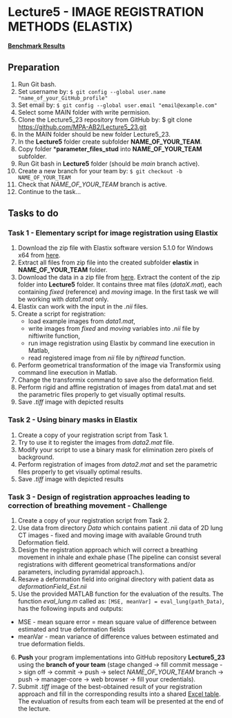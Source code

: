# Lecture5 - IMAGE REGISTRATION METHODS (ELASTIX)

[**Benchmark Results**](https://moodle.vut.cz/pluginfile.php/408977/mod_resource/content/1/L5_BenchmarkRegistration.xlsx%20-%20List1.pdf)

## Preparation

1. Run Git bash.
2. Set username by: `$ git config --global user.name "name_of_your_GitHub_profile"`
3. Set email by: `$ git config --global user.email "email@example.com"`
4. Select some MAIN folder with write permision.
5. Clone the Lecture5_23 repository from GitHub by: $ git clone https://github.com/MPA-AB2/Lecture5_23.git
6. In the MAIN folder should be new folder Lecture5_23.
7. In the **Lecture5** folder create subfolder **NAME_OF_YOUR_TEAM**.
8. Copy folder ***parameter_files_stud** into **NAME_OF_YOUR_TEAM** subfolder.
9. Run Git bash in **Lecture5** folder (should be *main* branch active).
10. Create a new branch for your team by: `$ git checkout -b NAME_OF_YOUR_TEAM`
11. Check that  *NAME_OF_YOUR_TEAM* branch is active.
12. Continue to the task...

## Tasks to do

### Task 1 - Elementary script for image registration using Elastix
1. Download the zip file with Elastix software version 5.1.0 for Windows x64 from [here](https://github.com/SuperElastix/elastix/releases).
2. Extract all files from zip file into the created subfolder **elastix** in **NAME_OF_YOUR_TEAM** folder.
3. Download the data in a zip file from [here](https://www.vut.cz/www_base/vutdisk.php?i=311029afae). Extract the content of the zip folder into **Lecture5** folder. It contains three mat files (*dataX.mat*), each containing *fixed* (reference) and *moving* image. In the first task we will be working with *data1.mat* only.
4. Elastix can work with the input in the *.nii* files.
7. Create a script for registration:
   * load example images from *data1.mat*,
   * write images from *fixed* and *moving* variables into *.nii* file by niftiwrite function,
   * run image registration using Elastix by command line execution in Matlab,
   * read registered image from *nii* file by *niftiread* function.
9. Perform geometrical transformation of the image via Transformix using command line execution in Matlab.
10. Change the transformix command to save also the deformation field.
11. Perform rigid and affine registration of images from data1.mat and set the parametric files properly to get visually optimal results.
12. Save *.tiff* image with depicted results

### Task 2 - Using binary masks in Elastix
1. Create a copy of your registration script from Task 1.
2. Try to use it to register the images from *data2.mat* file.
3. Modify your script to use a binary mask for elimination zero pixels of background.
4. Perform registration of images from *data2.mat* and set the parametric files properly to get visually optimal results.
5. Save *.tiff* image with depicted results

### Task 3 - Design of registration approaches leading to correction of breathing movement - Challenge
1. Create a copy of your registration script from Task 2.
2. Use data from directory *Data* which contains patient .nii data of 2D lung CT images - fixed and moving image with available Ground truth Deformation field.
3. Design the registration approach which will correct a breathing movement in inhale and exhale phase (The pipeline can consist several registrations with different geometrical transformations and/or parameters, including pyramidal approach.).
4. Resave a deformation field into original directory with patient data as *deformationField_Est.nii*
5. Use the provided MATLAB function for the evaluation of the results. The function *eval_lung.m* called as:
`[MSE, meanVar] = eval_lung(path_Data)`,
has the following inputs and outputs:
  * MSE - mean square error = mean square value of difference between estimated and true deformation fields
  * meanVar - mean variance of difference values between estimated and true deformation fields.
6. **Push** your program implementations into GitHub repository **Lecture5_23** using the **branch of your team** (stage changed -> fill commit message -> sign off -> commit -> push -> select *NAME_OF_YOUR_TEAM* branch -> push -> manager-core -> web browser -> fill your credentials).
8. Submit *.tiff* image of the best-obtained result of your registration approach and fill in the corresponding results into a shared [Excel table](https://docs.google.com/spreadsheets/d/1kFcj3svxZ9dXdnNcJw329W-IJwhLGNss/edit#gid=1879335341). The evaluation of results from each team will be presented at the end of the lecture.

